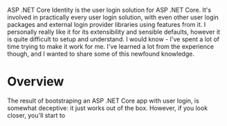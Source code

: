 ASP .NET Core Identity is the user login solution for ASP .NET Core. It's involved in practically every user login solution, with even other user login packages and external login provider libraries using features from it. I personally really like it for its extensibility and sensible defaults, however it is quite difficult to setup and understand. I would know - I've spent a lot of time trying to make it work for me. I've learned a lot from the experience though, and I wanted to share some of this newfound knowledge.

# Overview
The result of bootstraping an ASP .NET Core app with user login, is somewhat deceptive: it just works out of the box. However, if you look closer, you'll start to 